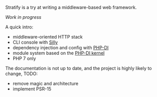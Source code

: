 Stratify is a try at writing a middleware-based web framework.

*Work in progress*

A quick intro:

- middleware-oriented HTTP stack
- CLI console with [Silly](https://github.com/mnapoli/silly)
- dependency injection and config with [PHP-DI](http://php-di.org/)
- module system based on the [PHP-DI kernel](https://github.com/PHP-DI/Kernel)
- PHP 7 only

The documentation is not up to date, and the project is highly likely to change, TODO:

- remove magic and architecture
- implement PSR-15
